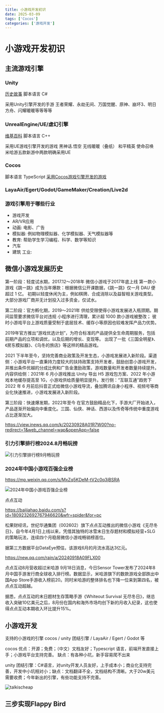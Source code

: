 ```yaml
---
title: 小游戏开发初识
date: 2025-03-09
tags: ['Cocos']
categories: ['游戏开发']
---
```


# 小游戏开发初识

## 主流游戏引擎
### Unity
[历史故事](https://blog.csdn.net/tealcwu/article/details/138864270)
脚本语言 C#

采用Unity引擎开发的手游
王者荣耀、永劫无间、万国觉醒、原神、崩坏3、明日方舟、闪耀暖暖等等等等
### UnrealEngine/UE/虚幻引擎
[维基百科](https://zh.wikipedia.org/wiki/%E8%99%9A%E5%B9%BB%E5%BC%95%E6%93%8E)
脚本语言 C++

采用UE游戏引擎开发的游戏
黑神话.悟空
无线暖暖（叠纸）
和平精英
使命召唤
米哈游五款新游中两款明确采用UE

### Cocos
脚本语言 TypeScript
[采用Cocos游戏引擎开发的游戏](https://pics3.baidu.com/feed/dbb44aed2e738bd46c91d78c94a22ad1267ff988.jpeg%40f_auto?token%3D586dcd74977decfdf914a0ac3dcc5814)

### LayaAir/Egert/Godot/GameMaker/Creation/Live2d

### 游戏引擎用于哪些行业
- 游戏开发
- AR/VR应用
- 动画:  电影、广告
- 模拟器: 例如物理模拟器、化学模拟器、天气模拟器等
- 教育:	帮助学生学习编程、科学、数学等知识
- 汽车
- 建筑
工业:

## 微信小游戏发展历史
第一阶段：轻度试水期，2017.12～2018年
微信小游戏于2017年底上线
第一款小游戏《跳一跳》成为当年爆款：根据微信公开课数据，《跳一跳》仅一月 DAU 便超过 1 亿。
初期以轻度休闲为主，例如棋牌、合成消除以及益智相关游戏类型。
大部分游戏厂商并无计划投入过多资金，仅试水。

第二阶段：官方孵化期，2019～2021年
供给受限使得小游戏发展进入瓶颈期。期间监管要求微信平台对违规 小程序进行清理，累计超 1000 款小游戏被整改；
彼时小游戏平台上游戏质量受制于底层技术、缓存小等原因也较难发挥产品力优势。

2019年官方推出“游戏优选计划”，为符合标准的产品提供全生命周期服务，包括前期产品的立项和调优，以及后期的增长、变现等。
出现了一批《三国全明星》、《房东模拟器》、《乌冬的旅店》等这样的精品游戏。

2021 下半年至今，坚持完善商业政策及开发生态，小游戏发展进入新阶段。渠道侧：小游戏平台一直秉持力度较大的扶持政策支持开发者，鼓励创意小游戏开发，并推出条件优越的分成比例和广告金激励政策，游戏数量和开发者数量持续提升。内容供给侧：2021年 6 月小游戏推出 Unity 导出 H5 游戏包方案、2022 年小游戏本地缓存提高至 1G，小游戏供给质量明显提升。发行侧：“互联互通”趋势下 2022 年 6 月前后抖音正式给微信小游戏导流，叠加腾讯自身小程序、视频号等商业化快速推进，小游戏发展进入新阶段。

第三阶段：快速爆发期，2022年至今
在官方鼓励精品化下，手游大厂开始进入，产品逐渐开始偏向中重度化。三国、仙侠、神话、西游以及传奇等传统中重度游戏占比逐渐加大。

https://view.inews.qq.com/k/20230928A01R7W00?no-redirect=1&web_channel=wap&openApp=false

### 引力引擎排行榜2024.8月畅玩搒
![引力引擎排行榜9月畅玩搒](/image/2024.8.jpg)

### 2024年中国小游戏百强企业榜
https://mp.weixin.qq.com/s/MxZq5KDeM-tV2c0q3jBSRA

![2024年中国小游戏百强企业榜](/image/2024100.jpg)

点点互动

https://baijiahao.baidu.com/s?id=1809232692767946620&wfr=spider&for=pc

松果财经讯，世纪华通集团（002602）旗下点点互动推出的微信小游戏《无尽冬日》，自今年4月1日上线以来，凭借其独特的冰雪末日生存题材和模拟经营+SLG的策略玩法，连续四个月稳居微信小游戏畅销榜首位。

据第三方数据平台DataEye预估，该游戏6月的月流水高达3亿元。

https://new.qq.com/rain/a/20240918A09FLX00

点点互动8月营收超过米哈游
9月18日消息，今日Sensor Tower发布了2024年8月中国手游发行商全球收入排行榜。数据显示，米哈游旗下的数款游戏全部跌出中国App Store手游收入榜前20。同时米哈游的整体排名也下降一位来到第四名，被点点互动超越。

据悉，点点互动的末日题材生存策略手游《Whiteout Survival 无尽冬日》，继总收入突破10亿美元之后，8月份在国内和海外市场均创下新的月收入纪录，这也使得点点互动本期收入环比提升15%。

## 小游戏开发

支持的小游戏的引擎
cocos / unity 团结引擎 / LayaAir / Egert / Godot 等

cocos 优点：开源；免费；（中文）文档友好；Typescript 语言，前端开发直接上手；小游戏平台支持完善。 缺点：有各种小坑，新手容易爬不出来

unity 团结引擎：C#语言，对unity开发人员友好，上手成本小；商业化支持完善，开发中小坑相对小；缺点：文档翻译不全，文档结构不清晰。大于20w美元需要收费；今年新出的引擎，有些功能支持不完善。

![talkischeap](/image/talkischeap.jpg)

## 三步实现Flappy Bird